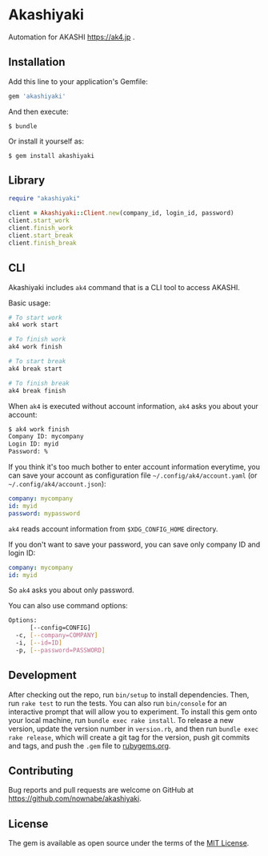 # Akashiyaki

Automation for AKASHI https://ak4.jp .

## Installation

Add this line to your application's Gemfile:

```ruby
gem 'akashiyaki'
```

And then execute:

    $ bundle

Or install it yourself as:

    $ gem install akashiyaki

## Library

```rb
require "akashiyaki"

client = Akashiyaki::Client.new(company_id, login_id, password)
client.start_work
client.finish_work
client.start_break
client.finish_break
```

## CLI

Akashiyaki includes `ak4` command that is a CLI tool to access AKASHI.

Basic usage:

```bash
# To start work
ak4 work start

# To finish work
ak4 work finish

# To start break
ak4 break start

# To finish break
ak4 break finish
```

When `ak4` is executed without account information, `ak4` asks you about your account:

```bash
$ ak4 work finish
Company ID: mycompany
Login ID: myid
Password: %
```

If you think it's too much bother to enter account information everytime,  you can save your account as configuration file `~/.config/ak4/account.yaml` (or `~/.config/ak4/account.json`):

```yaml
company: mycompany
id: myid
password: mypassword
```

`ak4` reads account information from `$XDG_CONFIG_HOME` directory.

If you don't want to save your password, you can save only company ID and login ID:

```yaml
company: mycompany
id: myid
```

So `ak4` asks you about only password.

You can also use command options:

```bash
Options:
      [--config=CONFIG]
  -c, [--company=COMPANY]
  -i, [--id=ID]
  -p, [--password=PASSWORD]
```

## Development

After checking out the repo, run `bin/setup` to install dependencies. Then, run `rake test` to run the tests. You can also run `bin/console` for an interactive prompt that will allow you to experiment.
To install this gem onto your local machine, run `bundle exec rake install`. To release a new version, update the version number in `version.rb`, and then run `bundle exec rake release`, which will create a git tag for the version, push git commits and tags, and push the `.gem` file to [rubygems.org](https://rubygems.org).

## Contributing

Bug reports and pull requests are welcome on GitHub at https://github.com/nownabe/akashiyaki.

## License

The gem is available as open source under the terms of the [MIT License](http://opensource.org/licenses/MIT).
